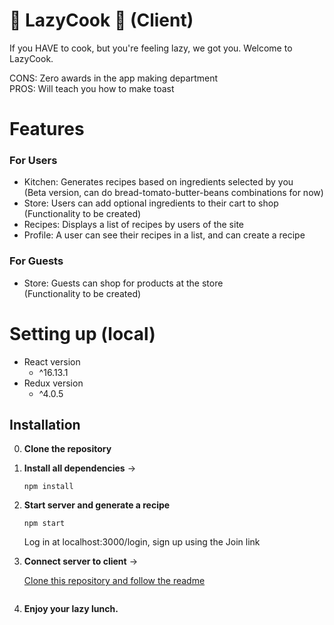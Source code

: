 # :fork_and_knife: LazyCook :fork_and_knife: (Client)

If you HAVE to cook, but you're feeling lazy, we got you.
Welcome to LazyCook.

CONS: Zero awards in the app making department <br>
PROS: Will teach you how to make toast

# Features

### For Users

- Kitchen: Generates recipes based on ingredients selected by you <br>(Beta version, can do bread-tomato-butter-beans combinations for now)
- Store: Users can add optional ingredients to their cart to shop <br>(Functionality to be created)
- Recipes: Displays a list of recipes by users of the site
- Profile: A user can see their recipes in a list, and can create a recipe

### For Guests

- Store: Guests can shop for products at the store <br>(Functionality to be created)

# Setting up (local)

- React version
  - ^16.13.1
- Redux version
  - ^4.0.5

## Installation

0. **Clone the repository**
1. **Install all dependencies** ->


    ```
    npm install
    ```

2. **Start server and generate a recipe**


    ```
    npm start
    ```
    Log in at localhost:3000/login, sign up using the Join link

3. **Connect server to client** ->



    [Clone this repository and follow the readme](https://github.com/messmonte/lazycook-server)
    ```

4. **Enjoy your lazy lunch.**
